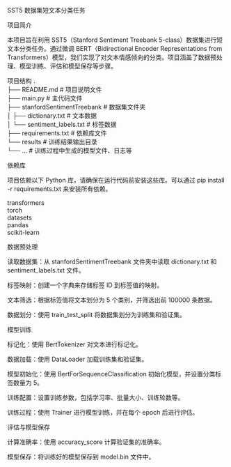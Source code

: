 SST5 数据集短文本分类任务

项目简介

本项目旨在利用 SST5（Stanford Sentiment Treebank 5-class）数据集进行短文本分类任务。通过微调 BERT（Bidirectional Encoder Representations from Transformers）模型，我们实现了对文本情感倾向的分类。项目涵盖了数据预处理、模型训练、评估和模型保存等步骤。

项目结构
.  
├── README.md                  # 项目说明文件  
├── main.py                    # 主代码文件  
├── stanfordSentimentTreebank  # 数据集文件夹  
│   ├── dictionary.txt         # 文本数据  
│   └── sentiment_labels.txt   # 标签数据  
├── requirements.txt           # 依赖库文件  
└── results                    # 训练结果输出目录  
    └── ...                    # 训练过程中生成的模型文件、日志等

依赖库

项目依赖以下 Python 库，请确保在运行代码前安装这些库。可以通过 pip install -r requirements.txt 来安装所有依赖。

transformers  
torch  
datasets  
pandas  
scikit-learn

数据预处理

读取数据集：从 stanfordSentimentTreebank 文件夹中读取 dictionary.txt 和 sentiment_labels.txt 文件。

标签映射：创建一个字典来存储标签 ID 到标签值的映射。

文本筛选：根据标签值将文本划分为 5 个类别，并筛选出前 100000 条数据。

数据划分：使用 train_test_split 将数据集划分为训练集和验证集。

模型训练

标记化：使用 BertTokenizer 对文本进行标记化。

数据加载：使用 DataLoader 加载训练集和验证集。

模型初始化：使用 BertForSequenceClassification 初始化模型，并设置分类标签数量为 5。

训练配置：设置训练参数，包括学习率、批量大小、训练轮数等。

训练过程：使用 Trainer 进行模型训练，并在每个 epoch 后进行评估。

评估与模型保存

计算准确率：使用 accuracy_score 计算验证集的准确率。

模型保存：将训练好的模型保存到 model.bin 文件中。

